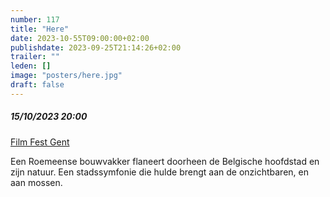 ```yaml
---
number: 117
title: "Here"
date: 2023-10-55T09:00:00+02:00
publishdate: 2023-09-25T21:14:26+02:00
trailer: ""
leden: []
image: "posters/here.jpg"
draft: false
---
```


##### 15/10/2023 20:00

[Film Fest Gent](https://www.filmfestival.be/nl/film/here)

Een Roemeense bouwvakker flaneert doorheen de Belgische hoofdstad en zijn natuur.
Een stadssymfonie die hulde brengt aan de onzichtbaren, en aan mossen. 
<!--more-->
